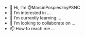 - 👋 Hi, I’m @MarcinPospiesznyPSNC
- 👀 I’m interested in ...
- 🌱 I’m currently learning ...
- 💞️ I’m looking to collaborate on ...
- 📫 How to reach me ...

<!---
MarcinPospiesznyPSNC/MarcinPospiesznyPSNC is a ✨ special ✨ repository because its `README.md` (this file) appears on your GitHub profile.
You can click the Preview link to take a look at your changes.
--->
